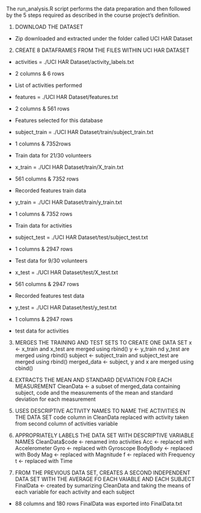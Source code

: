 The run_analysis.R script performs the data preparation and then followed by the 
5 steps required as described in the course project’s definition.

1. DOWNLOAD THE DATASET
- Zip downloaded and extracted under the folder called UCI HAR Dataset

2. CREATE 8 DATAFRAMES FROM THE FILES WITHIN UCI HAR DATASET

  - activities = ./UCI HAR Dataset/activity_labels.txt
  * 2 columns & 6 rows
  - List of activities performed
  
   - features = ./UCI HAR Dataset/features.txt
  * 2 columns & 561 rows
  - Features selected for this database
  
  - subject_train = ./UCI HAR Dataset/train/subject_train.txt
  * 1 columns & 7352rows
  - Train data for 21/30 volunteers
  
  - x_train = ./UCI HAR Dataset/train/X_train.txt
  * 561 columns & 7352 rows
  - Recorded features train data
 
  - y_train = ./UCI HAR Dataset/train/y_train.txt
  * 1 columns & 7352 rows
  - Train data for activities
  
  - subject_test = ./UCI HAR Dataset/test/subject_test.txt
  * 1 columns & 2947 rows
  - Test data for 9/30 volunteers
  
  - x_test = ./UCI HAR Dataset/test/X_test.txt
  * 561 columns & 2947 rows
  - Recorded features test data
  
  - y_test = ./UCI HAR Dataset/test/y_test.txt
  * 1 columns & 2947 rows
  - test data for activities
  
 

3. MERGES THE TRAINING AND TEST SETS TO CREATE ONE DATA SET
x <- x_train and x_test are merged using rbind()
y <- y_train nd y_test are merged using rbind()
subject <- subject_train and subject_test are merged using rbind()
merged_data <- subject, y and x are merged using cbind()

4. EXTRACTS THE MEAN AND STANDARD DEVIATION FOR EACH MEASUREMENT
CleanData <- a subset of merged_data containing subject, code and the measurements of the mean and standard deviation
for each measurement

5. USES DESCRIPTIVE ACTIVITY NAMES TO NAME THE ACTIVITIES IN THE DATA SET
code column in CleanData replaced with activity taken from second column of activities variable

6. APPROPRIATELY LABELS THE DATA SET WITH DESCRIPTIVE VARIABLE NAMES
CleanData$code <- renamed into activities
Acc <- replaced with Accelerometer
Gyro <- replaced with Gyroscope
BodyBody <- replaced with Body
Mag <- replaced with Magnitude
f <- replaced with Frequency
t <- replaced with Time

7. FROM THE PREVIOUS DATA SET, CREATES A SECOND INDEPENDENT DATA SET WITH THE AVERAGE FO EACH VAIABLE AND EACH SUBJECT
FinalData <- created by sumarizing CleanData and taking the means of each variable for each activity and each subject
* 88 columns and 180 rows
FinalData was exported into FinalData.txt
